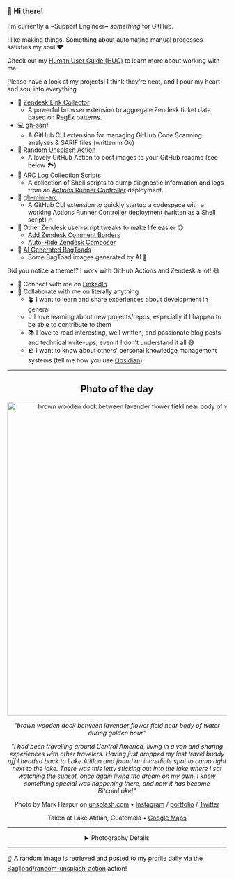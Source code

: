 ### 👋 Hi there!

I'm currently a ~Support Engineer~ _something_ for GitHub.

I like making things. Something about automating manual processes satisfies my soul ❤️

Check out my [Human User Guide (HUG)](https://gist.github.com/BagToad/a28f06f1c46e6e5d419b98921e835f40) to learn more about working with me.

Please have a look at my projects! I think they're neat, and I pour my heart and soul into everything.

- 🔗 [Zendesk Link Collector](https://github.com/BagToad/Zendesk-Link-Collector) 
  - A powerful browser extension to aggregate Zendesk ticket data based on RegEx patterns.
- 💻 [gh-sarif](https://github.com/BagToad/gh-sarif)
  - A GitHub CLI extension for managing GitHub Code Scanning analyses & SARIF files (written in Go)
- 🌊 [Random Unsplash Action](https://github.com/BagToad/random-unsplash-action)
  - A lovely GitHub Action to post images to your GitHub readme (see below 🏞️)
- 🏃 [ARC Log Collection Scripts](https://github.com/BagToad/arc-log-collection-scripts)
  - A collection of Shell scripts to dump diagnostic information and logs from an [Actions Runner Controller](https://github.com/actions/actions-runner-controller) deployment.
- 🏃 [gh-mini-arc](https://github.com/BagToad/gh-mini-arc)
  - A GitHub CLI extension to quickly startup a codespace with a working Actions Runner Controller deployment (written as a Shell script) 🔥
- 🧘 Other Zendesk user-script tweaks to make life easier 😊
  - [Add Zendesk Comment Borders](https://github.com/BagToad/add-zendesk-comment-borders)
  - [Auto-Hide Zendesk Composer](https://github.com/BagToad/Auto-Hide-Zendesk-Composer)
- 🐸 [AI Generated BagToads](https://github.com/BagToad/bagtoads)
  - Some BagToad images generated by AI 🐸

Did you notice a theme!? I work with GitHub Actions and Zendesk a lot! 😅

- 🔗 Connect with me on [LinkedIn](https://www.linkedin.com/in/kynan-ware/)
- 🤝 Collaborate with me on literally anything
  - 🪴 I want to learn and share experiences about development in general
  - 💡 I love learning about new projects/repos, especially if I happen to be able to contribute to them
  - 📚 I love to read interesting, well written, and passionate blog posts and technical write-ups, even if I don't understand it all 😅
  - 🪨 I want to know about others' personal knowledge management systems (tell me how you use [Obsidian](https://obsidian.md/))
 
----
<div align="center">

## Photo of the day
  
  <a href="https://unsplash.com/photos/brown-wooden-dock-between-lavender-flower-field-near-body-of-water-during-golden-hour-K2s_YE031CA"><img width="720" src="https://images.unsplash.com/photo-1532274402911-5a369e4c4bb5?crop=entropy&cs=tinysrgb&fit=max&fm=jpg&ixid=M3w1NTI0NDl8MHwxfHJhbmRvbXx8fHx8fHx8fDE3MzQ2NzQ0MjZ8&ixlib=rb-4.0.3&q=80&w=1080" alt="brown wooden dock between lavender flower field near body of water during golden hour"></a>
  
  <em>"brown wooden dock between lavender flower field near body of water during golden hour"</em>
  
  <em>"I had been travelling around Central America, living in a van and sharing experiences with other travelers.  Having just dropped my last travel buddy off I headed back to Lake Atitlan and found an incredible spot to camp right next to the lake.  There was this jetty sticking out into the lake where I sat watching the sunset, once again living the dream on my own. I knew something special was happening there, and now it has become BitcoinLake!"</em>

  Photo by Mark Harpur on [unsplash.com](https://unsplash.com/) • [Instagram](https://instagram.com/luckybeanz_photo) / [portfolio](http://www.luckybeanz.com/blog) / [Twitter](https://twitter.com/luckybeanzphoto)
  
  Taken at Lake Atitlán, Guatemala • [Google Maps](https://www.google.com/maps/search/?api=1&query=14.6852746212311,-91.2599414305909)
  
  ---
  
<details>
<summary>Photography Details</summary>
  
| Parameter     | Value |
| ------------- | ----- |
| Camera Model  | Canon EOS 7D |
| Exposure Time | 0.8 |
| Aperture      | 18 |
| Focal Length  | 11.0 |
| ISO           | 100 |
| Location      | Lake Atitlán, Guatemala (Guatemala) |
| Coordinates   | Latitude 14.6852746212311, Longitude -91.2599414305909 |

### Map

```geojson
        {
            "type": "FeatureCollection",
            "features": [
                {
                    "type": "Feature",
                    "properties": {},
                    "geometry": {
                        "coordinates": [
                            -91.2599414305909,
                            14.6852746212311
                        ],
                        "type": "Point"
                    },
                    "id": 1
                },
                {
                    "type": "Feature",
                    "properties": {},
                    "geometry": {
                        "coordinates": [
                            [
                                -90.9599414305909,
                                14.9852746212311
                            ],
                            [
                                -90.9599414305909,
                                14.3852746212311
                            ],
                            [
                                -91.5599414305909,
                                14.3852746212311
                            ],
                            [
                                -91.5599414305909,
                                14.9852746212311
                            ],
                            [
                                -90.9599414305909,
                                14.9852746212311
                            ]
                        ],
                        "type": "LineString"
                    }
                }
            ]
        }
```

</details>

</div>

----

☝️ A random image is retrieved and posted to my profile daily via the [BagToad/random-unsplash-action](https://github.com/BagToad/random-unsplash-action) action!
